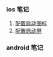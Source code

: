 ### ios 笔记
1. [配置启动图标](https://developer.apple.com/design/human-interface-guidelines/ios/icons-and-images/app-icon/)
1. [配置启动屏](https://developer.apple.com/design/human-interface-guidelines/ios/icons-and-images/launch-screen/)

### android 笔记
